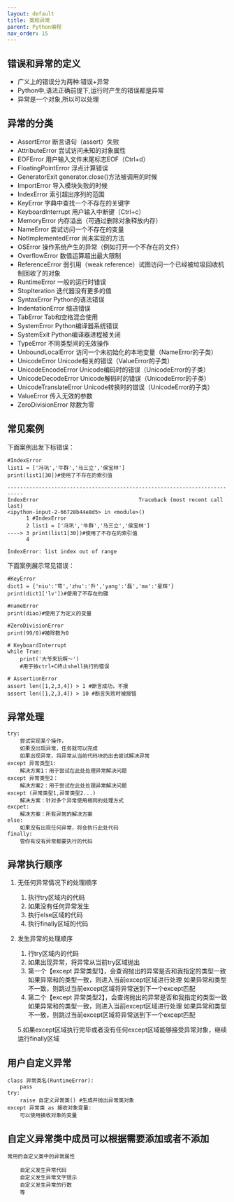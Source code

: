 ```yaml
---
layout: default
title: 类和异常
parent: Python编程
nav_order: 15
---
```

## 错误和异常的定义
- 广义上的错误分为两种:错误+异常
- Python中,语法正确前提下,运行时产生的错误都是异常
- 异常是一个对象,所以可以处理

## 异常的分类
- AssertError	 		断言语句（assert）失败
- AttributeError	 		尝试访问未知的对象属性
- EOFError				用户输入文件末尾标志EOF（Ctrl+d）
- FloatingPointError	 	浮点计算错误
- GeneratorExit	 		generator.close()方法被调用的时候
- ImportError				导入模块失败的时候
- IndexError	 			索引超出序列的范围
- KeyError	 			字典中查找一个不存在的关键字
- KeyboardInterrupt	 	用户输入中断键（Ctrl+c）
- MemoryError	 			内存溢出（可通过删除对象释放内存）
- NameError	 			尝试访问一个不存在的变量
- NotImplementedError	 	尚未实现的方法
- OSError	 				操作系统产生的异常（例如打开一个不存在的文件）
- OverflowError	 		数值运算超出最大限制
- ReferenceError			弱引用（weak reference）试图访问一个已经被垃圾回收机制回收了的对象
- RuntimeError	 		一般的运行时错误
- StopIteration	 		迭代器没有更多的值
- SyntaxError	 			Python的语法错误
- IndentationError	 	缩进错误
- TabError	 			Tab和空格混合使用
- SystemError	 			Python编译器系统错误
- SystemExit	 			Python编译器进程被关闭
- TypeError				不同类型间的无效操作
- UnboundLocalError		访问一个未初始化的本地变量（NameError的子类）
- UnicodeError			Unicode相关的错误（ValueError的子类）
- UnicodeEncodeError		Unicode编码时的错误（UnicodeError的子类）
- UnicodeDecodeError		Unicode解码时的错误（UnicodeError的子类）
- UnicodeTranslateError	Unicode转换时的错误（UnicodeError的子类）
- ValueError				传入无效的参数
- ZeroDivisionError	 	除数为零


## 常见案例

下面案例出发下标错误：

    #IndexError   
    list1 = ['冯巩','牛群','马三立','侯宝林']
    print(list1[30])#使用了不存在的索引值

    ---------------------------------------------------------------------------
    IndexError                                Traceback (most recent call last)
    <ipython-input-2-66728b44e8d5> in <module>()
          1 #IndexError
          2 list1 = ['冯巩','牛群','马三立','侯宝林']
    ----> 3 print(list1[30])#使用了不存在的索引值
          4 

    IndexError: list index out of range

下面案例展示常见错误：

    #KeyError
    dict1 = {'niu':'穹','zhu':'升','yang':'磊','ma':'星辉'}
    print(dict1['lv'])#使用了不存在的键

    #nameError
    print(diao)#使用了为定义的变量

    #ZeroDivisionError
    print(99/0)#被除数为0

    # KeyboardInterrupt
    while True:
        print('大爷来玩啊～')
        #用于按ctrl+C终止shell执行的错误

    # AssertionError
    assert len([1,2,3,4]) > 1 #断言成功，不报
    assert len([1,2,3,4]) > 10 #断言失败时被报错

## 异常处理
    
    try:
		尝试实现某个操作，
		如果没出现异常，任务就可以完成
		如果出现异常，将异常从当前代码块扔出去尝试解决异常
	except 异常类型1:
		解决方案1：用于尝试在此处处理异常解决问题
	except 异常类型2：
		解决方案2：用于尝试在此处处理异常解决问题
	except (异常类型1,异常类型2...)
		解决方案：针对多个异常使用相同的处理方式
	excpet:
		解决方案：所有异常的解决方案
	else:
		如果没有出现任何异常，将会执行此处代码
	finally:
		管你有没有异常都要执行的代码

## 异常执行顺序
1. 无任何异常情况下的处理顺序
	1. 执行try区域内的代码
	2. 如果没有任何异常发生
	3. 执行else区域的代码
	4. 执行finally区域的代码
2. 发生异常的处理顺序
	1. 行try区域内的代码
	2. 如果出现异常，将异常从当前try区域抛出
	3. 第一个【except 异常类型1】，会查询抛出的异常是否和我指定的类型一致
	 	如果异常和的类型一致，则进入当前except区域进行处理
	 	如果异常和类型不一致，则跳过当前except区域将异常送到下一个except匹配
	4. 第二个【except 异常类型2】，会查询抛出的异常是否和我指定的类型一致
		如果异常和的类型一致，则进入当前except区域进行处理
		如果异常和类型不一致，则跳过当前except区域将异常送到下一个except匹配
		
    5.如果except区域执行完毕或者没有任何except区域能够接受异常对象，继续运行finally区域


## 用户自定义异常

	class 异常类名(RuntimeError):
		pass
	try:
		raise 自定义异常类() #生成并抛出异常类对象
	except 异常类 as 接收对象变量:
		可以使用接收对象的变量
        

## 自定义异常类中成员可以根据需要添加或者不添加

	常用的自定义类中的异常属性

		自定义发生异常代码
		自定义发生异常文字提示
		自定义发生异常的行数
		等
